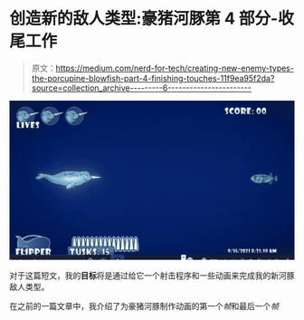 # 创造新的敌人类型:豪猪河豚第 4 部分-收尾工作

> 原文：<https://medium.com/nerd-for-tech/creating-new-enemy-types-the-porcupine-blowfish-part-4-finishing-touches-11f9ea95f2da?source=collection_archive---------6----------------------->

![](img/81c8d9a00f2d172a563165dff0c2639b.png)

对于这篇短文，我的**目标**将是通过给它一个射击程序和一些动画来完成我的新河豚敌人类型。

在之前的一篇文章中，我介绍了为豪猪河豚制作动画的第一个*帧*和最后一个*帧*